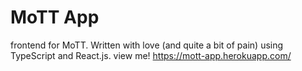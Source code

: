 # MoTT App
frontend for MoTT. Written with love (and quite a bit of pain) using TypeScript and React.js.
view me! https://mott-app.herokuapp.com/